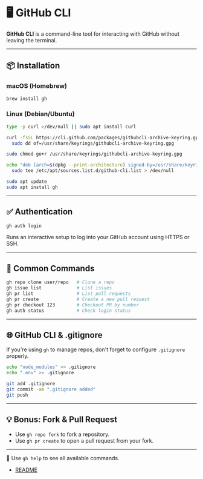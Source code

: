 # 🖥️ GitHub CLI

**GitHub CLI** is a command-line tool for interacting with GitHub without leaving the terminal.

---

## 📦 Installation

### macOS (Homebrew)

```bash
brew install gh
```

### Linux (Debian/Ubuntu)

```bash
type -p curl >/dev/null || sudo apt install curl

curl -fsSL https://cli.github.com/packages/githubcli-archive-keyring.gpg |
  sudo dd of=/usr/share/keyrings/githubcli-archive-keyring.gpg

sudo chmod go+r /usr/share/keyrings/githubcli-archive-keyring.gpg

echo "deb [arch=$(dpkg --print-architecture) signed-by=/usr/share/keyrings/githubcli-archive-keyring.gpg] https://cli.github.com/packages stable main" |
  sudo tee /etc/apt/sources.list.d/github-cli.list > /dev/null

sudo apt update
sudo apt install gh
```

---

## ✅ Authentication

```bash
gh auth login
```

Runs an interactive setup to log into your GitHub account using HTTPS or SSH.

---

## 🔄 Common Commands

```bash
gh repo clone user/repo   # Clone a repo
gh issue list             # List issues
gh pr list                # List pull requests
gh pr create              # Create a new pull request
gh pr checkout 123        # Checkout PR by number
gh auth status            # Check login status
```

---

## 🌐 GitHub CLI & .gitignore

If you're using `gh` to manage repos, don't forget to configure `.gitignore` properly.

```bash
echo "node_modules" >> .gitignore
echo ".env" >> .gitignore

git add .gitignore
git commit -am ".gitignore added"
git push
```

---

## 💡 Bonus: Fork & Pull Request

- Use `gh repo fork` to fork a repository.
- Use `gh pr create` to open a pull request from your fork.

---

🧠 Use `gh help` to see all available commands.

- [README](../README.md)